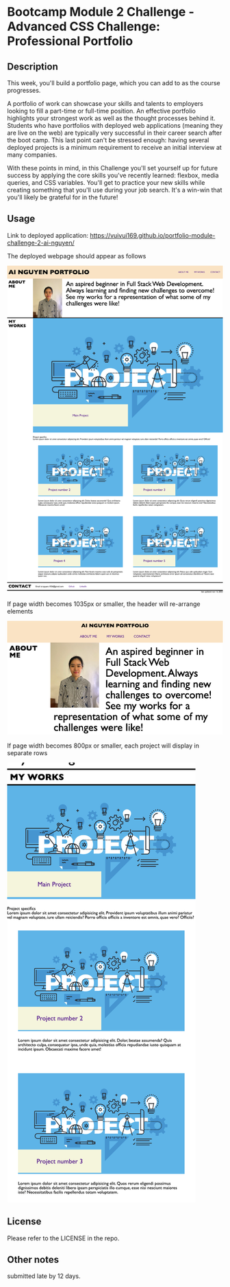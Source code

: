 # Bootcamp Module 2 Challenge - Advanced CSS Challenge: Professional Portfolio

## Description

This week, you'll build a portfolio page, which you can add to as the course progresses.

A portfolio of work can showcase your skills and talents to employers looking to fill a part-time or full-time position. An effective portfolio highlights your strongest work as well as the thought processes behind it. Students who have portfolios with deployed web applications (meaning they are live on the web) are typically very successful in their career search after the boot camp. This last point can't be stressed enough: having several deployed projects is a minimum requirement to receive an initial interview at many companies.

With these points in mind, in this Challenge you'll set yourself up for future success by applying the core skills you've recently learned: flexbox, media queries, and CSS variables. You'll get to practice your new skills while creating something that you'll use during your job search. It's a win-win that you'll likely be grateful for in the future!


## Usage

Link to deployed application: https://vuivui169.github.io/portfolio-module-challenge-2-ai-nguyen/

The deployed webpage should appear as follows

![Preview Website Image](assets/images/whole-view.png)

If page width becomes 1035px or smaller, the header will re-arrange elements

![Preview Image 2](assets/images/small-view.png)

If page width becomes 800px or smaller, each project will display in separate rows

![Preview Image 2](assets/images/smaller-view.png)

## License

Please refer to the LICENSE in the repo.

## Other notes

submitted late by 12 days.